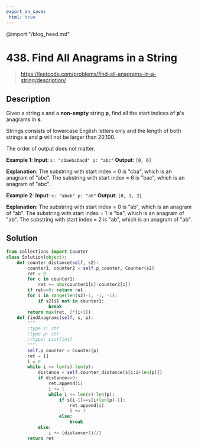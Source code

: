 ```yaml
---
export_on_save:
 html: true
---
```


@import "/blog_head.md"

# 438. Find All Anagrams in a String

> <https://leetcode.com/problems/find-all-anagrams-in-a-string/description/>

## Description

Given a string s and a **non-empty** string **p**, find all the start indices of **p**'s anagrams in **s**.

Strings consists of lowercase English letters only and the length of both strings **s** and **p** will not be larger than 20,100.

The order of output does not matter.


**Example 1**:
**Input**: `s: "cbaebabacd" p: "abc"`
**Output**: `[0, 6]`

**Explanation**:
The substring with start index = 0 is "cba", which is an anagram of "abc".
The substring with start index = 6 is "bac", which is an anagram of "abc".

**Example 2**:
**Input**: `s: "abab" p: "ab"`
**Output**: `[0, 1, 2]`

**Explanation**:
The substring with start index = 0 is "ab", which is an anagram of "ab".
The substring with start index = 1 is "ba", which is an anagram of "ab".
The substring with start index = 2 is "ab", which is an anagram of "ab".

## Solution

```python {class=line-numbers}
from collections import Counter
class Solution(object):
    def counter_distance(self, s2):
        counter1, counter2 = self.p_counter, Counter(s2)
        ret = 0
        for c in counter1:
            ret += abs(counter1[c]-counter2[c])
        if ret==0: return ret
        for i in range(len(s2)-1, -1, -1):
            if s2[i] not in counter1:
                break
        return max(ret, 2*(i+1))
    def findAnagrams(self, s, p):
        """
        :type s: str
        :type p: str
        :rtype: List[int]
        """
        self.p_counter = Counter(p)
        ret = []
        i = 0
        while i <= len(s)-len(p):
            distance = self.counter_distance(s[i:i+len(p)])
            if distance==0:
                ret.append(i)
                i += 1
                while i <= len(s)-len(p):
                    if s[i-1]==s[i+len(p)-1]:
                        ret.append(i)
                        i += 1
                    else:
                        break
            else:
                i += (distance+1)//2
        return ret
```


